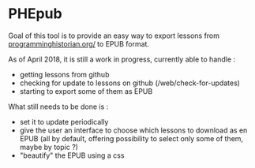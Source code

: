 PHEpub
======
Goal of this tool is to provide an easy way to export lessons from [programminghistorian.org/](https://programminghistorian.org/) to EPUB format.

As of April 2018, it is still a work in progress, currently able to handle : 

- getting lessons from github
- checking for update to lessons on github (/web/check-for-updates)
- starting to export some of them as EPUB

What still needs to be done is : 

- set it to update periodically 
- give the user an interface to choose which lessons to download as en EPUB (all by default, offering possibility to select only some of them, maybe by topic ?)
- "beautify" the EPUB using a css